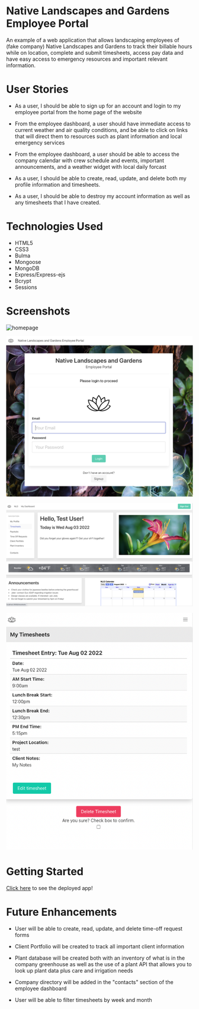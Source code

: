 # Native Landscapes and Gardens Employee Portal

An example of a web application that allows landscaping employees of (fake company) Native Landscapes and Gardens to track their billable hours while on location, complete and submit timesheets, access pay data and have easy access to emergency resources and important relevant information.  

# User Stories

- As a user, I should be able to sign up for an account and login to my employee portal from the home page of the website

- From the employee dashboard, a user should have immediate access to current weather and air quality conditions, and be able to click on links that will direct them to resources such as plant information and local emergency services

- From the employee dashboard, a user should be able to access the company calendar with crew schedule and events, important announcements, and a weather widget with local daily forcast

- As a user, I should be able to create, read, update, and delete both my profile information and timesheets.

- As a user, I should be able to destroy my account information as well as any timesheets that I have created.


# Technologies Used

- HTML5
- CSS3
- Bulma
- Mongoose
- MongoDB
- Express/Express-ejs
- Bcrypt
- Sessions

# Screenshots

![homepage](public/assets/screenshots/homepage.png)

![login](public/assets/screenshots/login.png)

![dashboard](public/assets/screenshots/dashboard.png)

![timesheets](public/assets/screenshots/timesheets.png)


# Getting Started

[Click here](https://polar-shelf-77084.herokuapp.com/homepage) to see the deployed app!

# Future Enhancements

- User will be able to create, read, update, and delete time-off request forms

- Client Portfolio will be created to track all important client information

- Plant database will be created both with an inventory of what is in the company greenhouse as well as the use of a plant API that allows you to look up plant data plus care and irrigation needs

- Company directory will be added in the "contacts" section of the employee dashboard

- User will be able to filter timesheets by week and month





